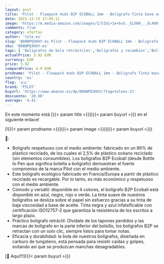 ```yaml
---
layout: post
title: 'Pilot - Flowpack 4uds B2P ECOBALL 1mm - Bolígrafo Tinta base aceite - Medio - Negro  Azul  Rojo  Verde - Begreen -Fabricado a partir de plástico reciclado'
date: 2021-12-15 17:45:11
image: 'https://m.media-amazon.com/images/I/51Ui+1e+bvS._SL500_._SL400_.jpg'
comments: true
category: ofertas
author: 'tole.es'
slug: 'B08WPQ3HXY-es Pilot - Flowpack 4uds B2P ECOBALL 1mm - Bolígrafo Tinta...'
sku: 'B08WPQ3HXY-es'
tags: [ 'Bolígrafos de bola retráctiles','Bolígrafos y recambios','Bolígrafos, lápices y útiles de escritura','Oficina y papelería','bolígrafo','pilot', ]
actualPrice: 3.92 EUR
currency: EUR
price: 3.92
comparePrice: 4.9 EUR
prodname: 'Pilot - Flowpack 4uds B2P ECOBALL 1mm - Bolígrafo Tinta base aceite - Medio - Negro  Azul  Rojo  Verde - Begreen -Fabricado a partir de plástico reciclado'
country: 'es'
flag: '🇪🇸'
brand: 'PILOT'
buyurl: 'https://www.amazon.es/dp/B08WPQ3HXY/?tag=tolees-21'
descuento: '20.00'
average: '4.41'
---
```


En este momento está [{{< param title >}}]({{< param buyurl >}}) en el siguiente enlace!

[![{{< param prodname >}}]({{< param image >}})]({{< param buyurl >}})

🔎:

- Bolígrafo respetuoso con el medio ambiente: fabricado en un 86% de plástico reciclado, de los cuales el 2,5% de plástico océano reciclado (sin elementos consumibles). Los bolígrafos B2P Ecoball (desde Bottle to Pen que significa botella a bolígrafo) demuestran el fuerte compromiso de la marca Pilot con el medio ambiente.
- Este bolígrafo ecológico fabricado en Francia/Europa a partir de plástico reciclado es recargable. Por lo tanto, es más económico y respetuoso con el medio ambiente.
- Cómodo y versátil: disponible en 4 colores, el bolígrafo B2P Ecoball está disponible en azul, negro, rojo o verde. La tinta suave de nuestros bolígrafos se desliza sobre el papel sin esfuerzo gracias a su tinta de baja viscosidad a base de aceite. Tinta negra y azul infalsificable con certificación ISO12757-2 que garantiza la resistencia de los escritos a largo plazo.
- Práctico bolígrafo retráctil: Olvídate de los tapones perdidos y las marcas de bolígrafo en la parte inferior del bolsillo, los bolígrafos B2P se retractan con un solo clic, siempre listos para tomar notas.
- Eficacia y durabilidad: la bola de nuestros bolígrafos, diseñada en carburo de tungsteno, está pensada para resistir caídas y golpes, evitando así que se produzcan manchas desagradables.

[🛒 Aquí!!!]({{< param buyurl >}})
